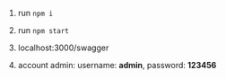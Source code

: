 1. run `npm i`
2. run `npm start`

3. localhost:3000/swagger

4. account admin: username: **admin**, password: **123456**
